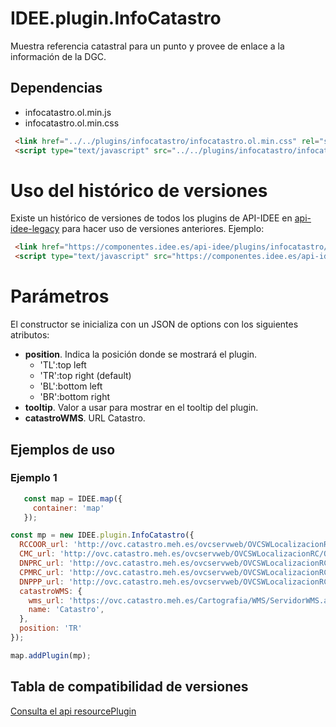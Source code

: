 # IDEE.plugin.InfoCatastro

Muestra referencia catastral para un punto y provee de enlace a la información de la DGC.

## Dependencias

- infocatastro.ol.min.js
- infocatastro.ol.min.css


```html
 <link href="../../plugins/infocatastro/infocatastro.ol.min.css" rel="stylesheet" />
 <script type="text/javascript" src="../../plugins/infocatastro/infocatastro.ol.min.js"></script>
```

# Uso del histórico de versiones

Existe un histórico de versiones de todos los plugins de API-IDEE en [api-idee-legacy](https://github.com/Desarrollos-IDEE/API-IDEE/tree/master/api-idee-legacy/plugins) para hacer uso de versiones anteriores.
Ejemplo:
```html
 <link href="https://componentes.idee.es/api-idee/plugins/infocatastro/infocatastro-1.0.0.ol.min.css" rel="stylesheet" />
 <script type="text/javascript" src="https://componentes.idee.es/api-idee/plugins/infocatastro/infocatastro-1.0.0.ol.min.js"></script>
```

# Parámetros
El constructor se inicializa con un JSON de options con los siguientes atributos:

- **position**. Indica la posición donde se mostrará el plugin.
  - 'TL':top left
  - 'TR':top right (default)
  - 'BL':bottom left
  - 'BR':bottom right
- **tooltip**. Valor a usar para mostrar en el tooltip del plugin.
- **catastroWMS**. URL Catastro.

## Ejemplos de uso

### Ejemplo 1
```javascript
   const map = IDEE.map({
     container: 'map'
   });

const mp = new IDEE.plugin.InfoCatastro({
  RCCOOR_url: 'http://ovc.catastro.meh.es/ovcservweb/OVCSWLocalizacionRC/OVCCoordenadas.asmx/Consulta_RCCOOR',
  CMC_url: 'http://ovc.catastro.meh.es/ovcservweb/OVCSWLocalizacionRC/OVCCallejeroCodigos.asmx/ConsultaMunicipioCodigos',
  DNPRC_url: 'http://ovc.catastro.meh.es/ovcservweb/OVCSWLocalizacionRC/OVCCallejeroCodigos.asmx/Consulta_DNPRC_Codigos',
  CPMRC_url: 'http://ovc.catastro.meh.es/ovcservweb/OVCSWLocalizacionRC/OVCCoordenadas.asmx/Consulta_CPMRC',
  DNPPP_url: 'http://ovc.catastro.meh.es/ovcservweb/OVCSWLocalizacionRC/OVCCallejeroCodigos.asmx/Consulta_DNPPP_Codigos',
  catastroWMS: {
    wms_url: 'https://ovc.catastro.meh.es/Cartografia/WMS/ServidorWMS.aspx?',
    name: 'Catastro',
  },
  position: 'TR'
});

map.addPlugin(mp);
```

## Tabla de compatibilidad de versiones   
[Consulta el api resourcePlugin](https://componentes-desarrollo.idee.es/api-idee/api/actions/resourcesPlugins?name=infocatastro)